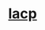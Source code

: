 # **[lacp](https://portal.nutanix.com/page/documents/solutions/details?targetId=BP-2071-AHV-Networking:lacp-and-link-aggregation.html)**
